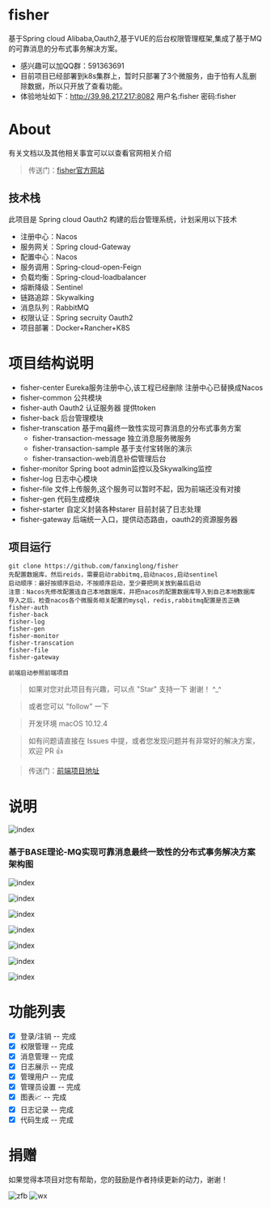 # fisher
基于Spring cloud Alibaba,Oauth2,基于VUE的后台权限管理框架,集成了基于MQ的可靠消息的分布式事务解决方案。
- 感兴趣可以加QQ群：591363691
- 目前项目已经部署到k8s集群上，暂时只部署了3个微服务，由于怕有人乱删除数据，所以只开放了查看功能。
- 体验地址如下：http://39.98.217.217:8082 用户名:fisher 密码:fisher
# About

有关文档以及其他相关事宜可以以查看官网相关介绍
>  传送门：[fisher官方网站](https://fisher-allen.github.io/fisher-docs/#/) 

## 技术栈
此项目是 Spring cloud Oauth2 构建的后台管理系统，计划采用以下技术
- 注册中心：Nacos
- 服务网关：Spring cloud-Gateway
- 配置中心：Nacos
- 服务调用：Spring-cloud-open-Feign
- 负载均衡：Spring-cloud-loadbalancer
- 熔断降级：Sentinel
- 链路追踪：Skywalking
- 消息队列：RabbitMQ
- 权限认证：Spring secruity Oauth2
- 项目部署：Docker+Rancher+K8S

# 项目结构说明
- fisher-center Eureka服务注册中心,该工程已经删除
  注册中心已替换成Nacos
- fisher-common 公共模块
- fisher-auth  Oauth2 认证服务器 提供token
- fisher-back 后台管理模块
- fisher-transcation 基于mq最终一致性实现可靠消息的分布式事务方案
  - fisher-transaction-message 独立消息服务微服务
  - fisher-transaction-sample 基于支付宝转账的演示
  - fisher-transaction-web消息补偿管理后台
- fisher-monitor Spring boot admin监控以及Skywalking监控
- fisher-log 日志中心模块
- fisher-file 文件上传服务,这个服务可以暂时不起，因为前端还没有对接
- fisher-gen 代码生成模块
- fisher-starter 自定义封装各种starer 目前封装了日志处理
- fisher-gateway 后端统一入口，提供动态路由，oauth2的资源服务器

## 项目运行
```
git clone https://github.com/fanxinglong/fisher
先配置数据库，然后reids，需要启动rabbitmq,启动nacos,启动sentinel
启动顺序：最好按顺序启动，不按顺序启动，至少要把网关放到最后启动
注意：Nacos先修改配置连自己本地数据库，并把nacos的配置数据库导入到自己本地数据库
导入之后，检查nacos各个微服务相关配置的mysql，redis,rabbitmq配置是否正确
fisher-auth
fisher-back
fisher-log
fisher-gen
fisher-monitor
fisher-transcation
fisher-file 
fisher-gateway

前端启动参照前端项目
```

>  如果对您对此项目有兴趣，可以点 "Star" 支持一下 谢谢！ ^_^

>  或者您可以 "follow" 一下

>  开发环境 macOS 10.12.4 

>  如有问题请直接在 Issues 中提，或者您发现问题并有非常好的解决方案，欢迎 PR 👍

>  传送门：[前端项目地址](https://github.com/fanxinglong/fisher-admin) 

# 说明
![index](https://github.com/fanxinglong/fisher/blob/master/docs/fisher-ac.png)

### 基于BASE理论-MQ实现可靠消息最终一致性的分布式事务解决方案架构图
![index](https://github.com/fanxinglong/fisher/blob/master/docs/tsc.png)

![index](https://github.com/fanxinglong/fisher/blob/master/docs/msg.png)

![index](https://github.com/fanxinglong/fisher/blob/master/docs/sentinel_.png)

![index](https://github.com/fanxinglong/fisher/blob/master/docs/admin.png)

![index](https://github.com/fanxinglong/fisher/blob/master/docs/k8s.png)

![index](https://github.com/fanxinglong/fisher/blob/master/docs/skywalking.png)

![index](https://github.com/fanxinglong/fisher/blob/master/docs/skywalking1.png)

# 功能列表

- [x] 登录/注销 -- 完成
- [x] 权限管理 -- 完成
- [x] 消息管理 -- 完成
- [x] 日志展示 -- 完成
- [x] 管理用户 -- 完成
- [x] 管理员设置 -- 完成
- [x] 图表📈 -- 完成
- [x] 日志记录 -- 完成
- [x] 代码生成 -- 完成

# 捐赠

如果觉得本项目对您有帮助，您的鼓励是作者持续更新的动力，谢谢！

![zfb](https://github.com/fanxinglong/fisher/blob/master/docs/zfb.png) 
![wx](https://github.com/fanxinglong/fisher/blob/master/docs/wx.png) 
